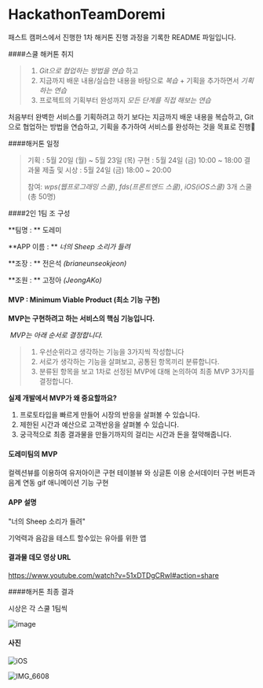# HackathonTeamDoremi

패스트 캠퍼스에서 진행한 1차 해커톤 진행 과정을 기록한 README 파일입니다.



####스쿨 해커톤 취지

>1.  *Git으로 협업하는 방법을 연습* 하고
>2.  지금까지 배운 내용/실습한 내용을 바탕으로 *복습* + 기획을 추가하면서 *기획하는 연습*
>3.  프로젝트의 기획부터 완성까지 *모든 단계를 직접 해보는 연습*

처음부터 완벽한 서비스를 기획하려고 하기 보다는
지금까지 배운 내용을 복습하고, Git으로 협업하는 방법을 연습하고, 기획을 추가하여 서비스를 완성하는 것을 목표로 ​진​행:slightly_smiling_face:



####해커톤 일정

> 기획 : 5월 20일 (월) ~ 5월 23일 (목)
> 구현 : 5월 24일 (금) 10:00 ~ 18:00
> 결과물 제출 및 시상 : 5월 24일 (금) 18:00 ~ 20:00
>
> 참여: *wps(웹프로그래밍 스쿨)*, *fds(프론트엔드 스쿨)*, *iOS(iOS스쿨)* 3개 스쿨 (총 50명)



####2인 1팀 조 구성

**팀명 : ** 도레미

**APP 이름 : ** *너의 Sheep 소리가 들려*

**조장 : ** 전은석 *(brianeunseokjeon)*

**조원 : ** 고정아 *(JeongAKo)*



#### MVP :  Minimum Viable Product (최소 기능 구현)

**MVP는 구현하려고 하는 서비스의 핵심 기능입니다.**

​     *MVP는 아래 순서로 결정합니다.*

> 1.  우선순위라고 생각하는 기능을 3가지씩 작성합니다
> 2. 서로가 생각하는 기능을 살펴보고, 공통된 항목끼리 분류합니다.
> 3. 분류된 항목을 보고 1차로 선정된 MVP에 대해 논의하여 최종 MVP 3가지를 결정합니다.

**실제 개발에서 MVP가 왜 중요할까요?**

1.  프로토타입을 빠르게 만들어 시장의 반응을 살펴볼 수 있습니다.
2. 제한된 시간과 예산으로 고객반응을 살펴볼 수 있습니다.
3. 궁극적으로 최종 결과물을 만들기까지의 걸리는 시간과 돈을 절약해줍니다.



#### 도레미팀의  MVP

컬렉션뷰를 이용하여 유저아이콘 구현
테이블뷰 와 싱글톤 이용 순서데이터 구현
버튼과 음계 연동
gif 애니메이션 기능 구현



#### APP 설명

"너의  Sheep 소리가 들려"



기억력과 음감을 테스트 할수있는 유아를 위한 앱



#### 결과물 데모 영상 URL

https://www.youtube.com/watch?v=51xDTDgCRwI#action=share



####해커톤 최종 결과

시상은 각 스쿨 1팀씩

![image](https://user-images.githubusercontent.com/47776915/58367721-4cc0e580-7f1d-11e9-9392-38c8654b6964.png)





#### 사진

![iOS](https://user-images.githubusercontent.com/47776915/58367698-3155da80-7f1d-11e9-8b5d-8187195d5c60.jpg)



![IMG_6608](https://user-images.githubusercontent.com/47776915/58367705-3d419c80-7f1d-11e9-9ed7-cdacd8926baf.JPG)


